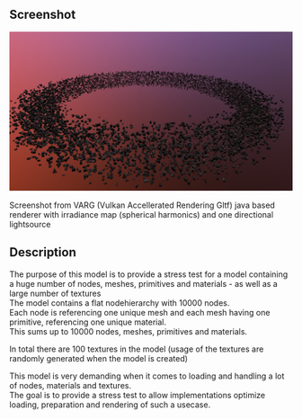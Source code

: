 ## Screenshot

![screenshot](screenshot/screenshot_large.jpg)

Screenshot from VARG (Vulkan Accellerated Rendering Gltf) java based renderer with irradiance map (spherical harmonics) and one directional lightsource

## Description

The purpose of this model is to provide a stress test for a model containing a huge number of nodes, meshes, primitives and materials - as well as a large number of textures    
The model contains a flat nodehierarchy with 10000 nodes.  
Each node is referencing one unique mesh and each mesh having one primitive, referencing one unique material.   
This sums up to 10000 nodes, meshes, primitives and materials.  

In total there are 100 textures in the model (usage of the textures are randomly generated when the model is created)

This model is very demanding when it comes to loading and handling a lot of nodes, materials and textures.  
The goal is to provide a stress test to allow implementations optimize loading, preparation and rendering of such a usecase.  
 